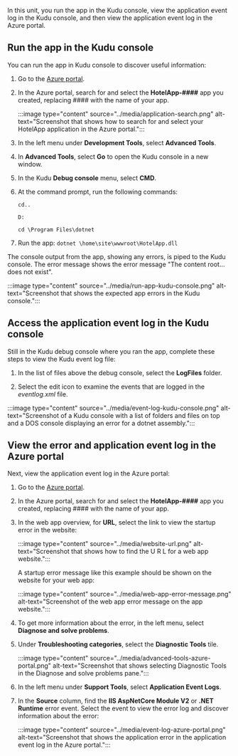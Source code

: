 In this unit, you run the app in the Kudu console, view the application event log in the Kudu console, and then view the application event log in the Azure portal.

## Run the app in the Kudu console

You can run the app in Kudu console to discover useful information:

1. Go to the [Azure portal](https://portal.azure.com/learn.docs.microsoft.com?azure-portal=true).

1. In the Azure portal, search for and select the **HotelApp-####** app you created, replacing #### with the name of your app.

   :::image type="content" source="../media/application-search.png" alt-text="Screenshot that shows how to search for and select your HotelApp application in the Azure portal.":::

1. In the left menu under **Development Tools**, select **Advanced Tools**.

1. In **Advanced Tools**, select **Go** to open the Kudu console in a new window.

1. In the Kudu **Debug console** menu, select **CMD**.

1. At the command prompt, run the following commands:

   `cd..`

   `D:`

   `cd \Program Files\dotnet`

1. Run the app: `dotnet \home\site\wwwroot\HotelApp.dll`

The console output from the app, showing any errors, is piped to the Kudu console. The error message shows the error message "The content root... does not exist".

:::image type="content" source="../media/run-app-kudu-console.png" alt-text="Screenshot that shows the expected app errors in the Kudu console.":::

## Access the application event log in the Kudu console

Still in the Kudu debug console where you ran the app, complete these steps to view the Kudu event log file:

1. In the list of files above the debug console, select the **LogFiles** folder.

1. Select the edit icon to examine the events that are logged in the *eventlog.xml* file.

:::image type="content" source="../media/event-log-kudu-console.png" alt-text="Screenshot of a Kudu console with a list of folders and files on top and a DOS console displaying an error for a dotnet assembly.":::

## View the error and application event log in the Azure portal

Next, view the application event log in the Azure portal:

1. Go to the [Azure portal](https://portal.azure.com/learn.docs.microsoft.com?azure-portal=true).

1. In the Azure portal, search for and select the **HotelApp-####** app you created, replacing #### with the name of your app.

1. In the web app overview, for **URL**, select the link to view the startup error in the website:

   :::image type="content" source="../media/website-url.png" alt-text="Screenshot that shows how to find the U R L for a web app website.":::

   A startup error message like this example should be shown on the website for your web app:

   :::image type="content" source="../media/web-app-error-message.png" alt-text="Screenshot of the web app error message on the app website.":::

1. To get more information about the error, in the left menu, select **Diagnose and solve problems**.

1. Under **Troubleshooting categories**, select the **Diagnostic Tools** tile.

   :::image type="content" source="../media/advanced-tools-azure-portal.png" alt-text="Screenshot that shows selecting Diagnostic Tools in the Diagnose and solve problems pane.":::

1. In the left menu under **Support Tools**, select **Application Event Logs**.

1. In the **Source** column, find the **IIS AspNetCore Module V2** or **.NET Runtime** error event. Select the event to view the error log and discover information about the error:

   :::image type="content" source="../media/event-log-azure-portal.png" alt-text="Screenshot that shows the application error in the application event log in the Azure portal.":::
